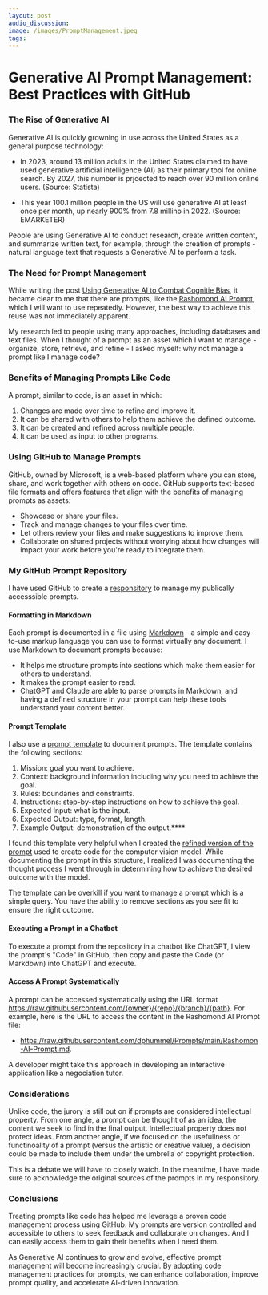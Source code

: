 ```yaml
---
layout: post
audio_discussion:  
image: /images/PromptManagement.jpeg
tags: 
---
```

# Generative AI Prompt Management: Best Practices with GitHub

### The Rise of Generative AI
Generative AI is quickly growning in use across the United States as a general purpose technology:

- In 2023, around 13 million adults in the United States claimed to have used generative artificial intelligence (AI) as their primary tool for online search.  By 2027, this number is prjoected to reach over 90 million online users.  (Source: Statista)

- This year 100.1 million people in the US will use generative AI at least once per month, up nearly 900% from 7.8 millino in 2022.  (Source: EMARKETER)
 
People are using Generative AI to conduct research, create written content, and summarize written text, for example, through the creation of prompts - natural language text that requests a Generative AI to perform a task.

### The Need for Prompt Management
While writing the post [Using Generative AI to Combat Cognitie Bias](https://dphummel.github.io/CognitiveBias.html), it became clear to me that there are prompts, like the [Rashomond AI Prompt](https://github.com/dphummel/Prompts/blob/main/Rashomon-AI-Prompt.md), which I will want to use repeatedly.  However, the best way to achieve this reuse was not immediately apparent. 

My research led to people using many approaches, including databases and text files. When I thought of a prompt as an asset which I want to manage - organize, store, retrieve, and refine - I asked myself: why not manage a prompt like I manage code?

### Benefits of Managing Prompts Like Code
A prompt, similar to code, is an asset in which:

1. Changes are made over time to refine and improve it.
2. It can be shared with others to help them achieve the defined outcome.
3. It can be created and refined across multiple people.
4. It can be used as input to other programs.

### Using GitHub to Manage Prompts
GitHub, owned by Microsoft, is a web-based platform where you can store, share, and work together with others on code. GitHub supports text-based file formats and offers features that align with the benefits of managing prompts as assets:
- Showcase or share your files.
- Track and manage changes to your files over time.
- Let others review your files and make suggestions to improve them.
- Collaborate on shared projects without worrying about how changes will impact your work before you're ready to integrate them.

### My GitHub Prompt Repository
I have used GitHub to create a [responsitory](https://github.com/dphummel/Prompts) to manage my publically accesssible prompts.

#### Formatting in Markdown
Each prompt is documented in a file using [Markdown](https://www.markdownguide.org/) - a simple and easy-to-use markup language you can use to format virtually any document. I use Markdown to document prompts because:
- It helps me structure prompts into sections which make them easier for others to understand.
- It makes the prompt easier to read.
- ChatGPT and Claude are able to parse prompts in Markdown, and having a defined structure in your prompt can help these tools understand your content better.

#### Prompt Template
I also use a [prompt template](https://github.com/dphummel/Prompts/blob/main/Prompt-Template.md) to document prompts.  The template contains the following sections:
1. Mission: goal you want to achieve.
2. Context: background information including why you need to achieve the goal.
3. Rules: boundaries and constraints.
4. Instructions: step-by-step instructions on how to achieve the goal.
5. Expected Input: what is the input.
6. Expected Output: type, format, length.
7. Example Output: demonstration of the output.****

I found this template very helpful when I created the [refined version of the prompt](https://github.com/dphummel/Prompts/blob/main/Dog-or-Cat-Model-Prompt.md) used to create code for the computer vision model.  While documenting the prompt in this structure, I realized I was documenting the thought process I went through in determining how to achieve the desired outcome with the model.

The template can be overkill if you want to manage a prompt which is a simple query. You have the ability to remove sections as you see fit to ensure the right outcome.

#### Executing a Prompt in a Chatbot
To execute a prompt from the repository in a chatbot like ChatGPT, I view the prompt's "Code" in GitHub, then copy and paste the Code (or Markdown) into ChatGPT and execute.

#### Access A Prompt Systematically
A prompt can be accessed systematically using the URL format https://raw.githubusercontent.com/{owner}/{repo}/{branch}/{path}.  For example, here is the URL to access the content in the Rashomond AI Prompt file:
- https://raw.githubusercontent.com/dphummel/Prompts/main/Rashomon-AI-Prompt.md.

A developer might take this approach in developing an interactive application like a negociation tutor.

### Considerations
Unlike code, the jurory is still out on if prompts are considered intellectual property.  From one angle, a prompt can be thought of as an idea, the content we seek to find in the final output.  Intellectual property does not protect ideas.  From another angle, if we focused on the usefullness or functinoality of a prompt (versus the artistic or creative value), a decision could be made to include them under the umbrella of copyright protection. 

This is a debate we will have to closely watch.  In the meantime, I have made sure to acknowledge the original sources of the prompts in my responsitory.  

### Conclusions
Treating prompts like code has helped me leverage a proven code management process using GitHub. My prompts are version controlled and accessible to others to seek feedback and collaborate on changes. And I can easily access them to gain their benefits when I need them.

As Generative AI continues to grow and evolve, effective prompt management will become increasingly crucial. By adopting code management practices for prompts, we can enhance collaboration, improve prompt quality, and accelerate AI-driven innovation.
